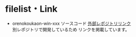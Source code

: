 # filelist・Link

- orenokoukaon-win-xxx ソースコード [外部レポジトリリンク](https://github.com/chz100p/SoundModuleAP/tree/%E4%BF%BA%E3%81%AE%E5%8A%B9%E6%9E%9C%E9%9F%B3!!)  
別レポジトリで開発しているため リンクを掲載しています。
